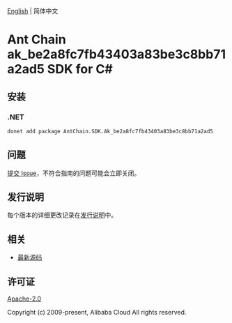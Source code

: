 [English](README.md) | 简体中文

# Ant Chain ak_be2a8fc7fb43403a83be3c8bb71a2ad5 SDK for C#

## 安装

### .NET

```bash
donet add package AntChain.SDK.Ak_be2a8fc7fb43403a83be3c8bb71a2ad5
```

## 问题

[提交 Issue](https://github.com/alipay/antchain-openapi-prod-sdk/issues/new)，不符合指南的问题可能会立即关闭。

## 发行说明

每个版本的详细更改记录在[发行说明](./ChangeLog.txt)中。

## 相关

* [最新源码](https://github.com/antchain-openapi-prod-sdk)

## 许可证

[Apache-2.0](http://www.apache.org/licenses/LICENSE-2.0)

Copyright (c) 2009-present, Alibaba Cloud All rights reserved.
